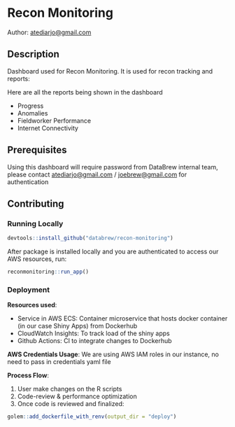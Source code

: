 # Recon Monitoring

Author: atediarjo@gmail.com

## Description

Dashboard used for Recon Monitoring. It is used for recon tracking and reports:

Here are all the reports being shown in the dashboard
- Progress
- Anomalies
- Fieldworker Performance
- Internet Connectivity

## Prerequisites

Using this dashboard will require password from DataBrew internal team, please contact atediarjo@gmail.com  / joebrew@gmail.com for authentication

## Contributing

### Running Locally
```r
devtools::install_github("databrew/recon-monitoring")
```
After package is installed locally and you are authenticated to access our AWS resources, run:
```r
reconmonitoring::run_app()
```

### Deployment

**Resources used**:
- Service in AWS ECS: Container microservice that hosts docker container (in our case Shiny Apps) from Dockerhub
- CloudWatch Insights: To track load of the shiny apps
- Github Actions: CI to integrate changes to Dockerhub

**AWS Credentials Usage**:
We are using AWS IAM roles in our instance, no need to pass in credentials yaml file

**Process Flow**:
1. User make changes on the R scripts
2. Code-review & performance optimization
3. Once code is reviewed and finalized:
```r
golem::add_dockerfile_with_renv(output_dir = "deploy")
```





